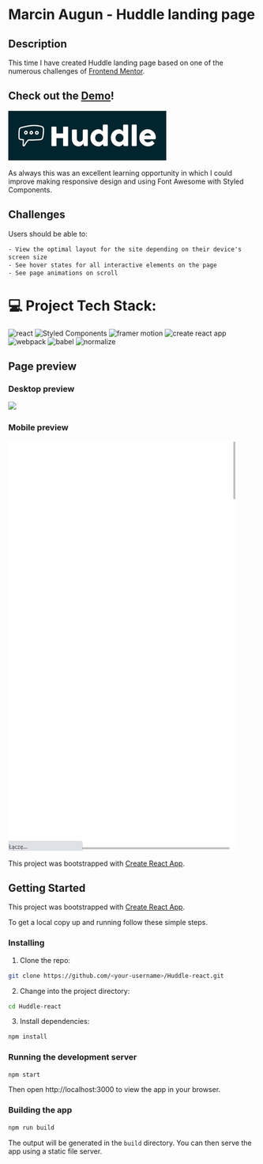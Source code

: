 # Marcin Augun - Huddle landing page

## Description

This time I have created Huddle landing page based on one of the numerous challenges of [Frontend Mentor](https://www.frontendmentor.io/home).

## Check out the [Demo](https://marcin10lw.github.io/Huddle-react/)!

[![](huddle-readme-icon.png)](https://marcin10lw.github.io/Huddle-react/)

As always this was an excellent learning opportunity in which I could improve making responsive design and using Font Awesome with Styled Components.

## Challenges

Users should be able to:

    - View the optimal layout for the site depending on their device's screen size
    - See hover states for all interactive elements on the page
    - See page animations on scroll

# 💻 Project Tech Stack:

![react](https://img.shields.io/badge/React-61DAFB.svg?style=for-the-badge&logo=React&logoColor=black)
![Styled Components](https://img.shields.io/badge/styled--components-DB7093?style=for-the-badge&logo=styled-components&logoColor=white)
![framer motion](https://img.shields.io/badge/Framer--Motion-0055FF.svg?style=for-the-badge&logo=Framer&logoColor=white)
![create react app](https://img.shields.io/badge/Create%20React%20App-09D3AC.svg?style=for-the-badge&logo=Create-React-App&logoColor=white)
![webpack](https://img.shields.io/badge/Webpack-8DD6F9.svg?style=for-the-badge&logo=Webpack&logoColor=black)
![babel](https://img.shields.io/badge/Babel-F9DC3E.svg?style=for-the-badge&logo=Babel&logoColor=black)
![normalize](https://img.shields.io/badge/Normalize.css-E3695F.svg?style=for-the-badge&logo=normalizedotcss&logoColor=white)

## Page preview

### Desktop preview

![](huddle-desktop.gif)

### Mobile preview

![](huddle-mobile.gif)

This project was bootstrapped with [Create React App](https://github.com/facebook/create-react-app).

## Getting Started

This project was bootstrapped with [Create React App](https://github.com/facebook/create-react-app).

To get a local copy up and running follow these simple steps.

### Installing

1. Clone the repo:

```bash
git clone https://github.com/<your-username>/Huddle-react.git
```

2. Change into the project directory:

```bash
cd Huddle-react
```

3. Install dependencies:

```bash
npm install
```

### Running the development server

```bash
npm start
```

Then open http://localhost:3000 to view the app in your browser.

### Building the app

```bash
npm run build
```

The output will be generated in the `build` directory. You can then serve the app using a static file server.
